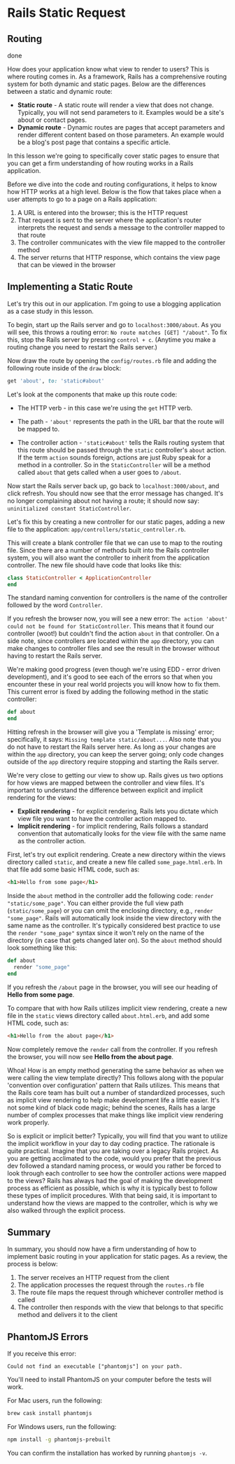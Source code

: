 # Rails Static Request

## Routing

done

How does your application know what view to render to users? This is where routing comes in. As a framework, Rails has a comprehensive routing system for both dynamic and static pages. Below are the differences between a static and dynamic route:

* **Static route** - A static route will render a view that does not change. Typically, you will not send parameters to it. Examples would be a site's about or contact pages.
* **Dynamic route** - Dynamic routes are pages that accept parameters and render different content based on those parameters. An example would be a blog's post page that contains a specific article.

In this lesson we're going to specifically cover static pages to ensure that you can get a firm understanding of how routing works in a Rails application.

Before we dive into the code and routing configurations, it helps to know how HTTP works at a high level. Below is the flow that takes place when a user attempts to go to a page on a Rails application:

1. A URL is entered into the browser; this is the HTTP request
2. That request is sent to the server where the application's router interprets the request and sends a message to the controller mapped to that route
3. The controller communicates with the view file mapped to the controller method
4. The server returns that HTTP response, which contains the view page that can be viewed in the browser

## Implementing a Static Route

Let's try this out in our application. I'm going to use a blogging application as a case study in this lesson.

To begin, start up the Rails server and go to `localhost:3000/about`. As you will see, this throws a routing error: `No route matches [GET] "/about"`. To fix this, stop the Rails server by pressing `control + c`. (Anytime you make a routing change you need to restart the Rails server.)

Now draw the route by opening the `config/routes.rb` file and adding the following route inside of the `draw` block:

```ruby
get 'about', to: 'static#about'
````

Let's look at the components that make up this route code:

* The HTTP verb - in this case we're using the `get` HTTP verb.

* The path - `'about'` represents the path in the URL bar that the route will be mapped to.

* The controller action - `'static#about'` tells the Rails routing system that this route should be passed through the `static` controller's `about` action. If the term `action` sounds foreign, actions are just Ruby speak for a method in a controller. So in the `StaticController` will be a method called `about` that gets called when a user goes to `/about`.

Now start the Rails server back up, go back to `localhost:3000/about`, and click refresh. You should now see that the error message has changed. It's no longer complaining about not having a route; it should now say: `uninitialized constant StaticController`.

Let's fix this by creating a new controller for our static pages, adding a new file to the application: `app/controllers/static_controller.rb`.

This will create a blank controller file that we can use to map to the routing file. Since there are a number of methods built into the Rails controller system, you will also want the controller to inherit from the application controller. The new file should have code that looks like this:

```ruby
class StaticController < ApplicationController
end
```

The standard naming convention for controllers is the name of the controller followed by the word `Controller`.

If you refresh the browser now, you will see a new error: `The action 'about' could not be found for StaticController`. This means that it found our controller (woot!) but couldn't find the action `about` in that controller. On a side note, since controllers are located within the `app` directory, you can make changes to controller files and see the result in the browser without having to restart the Rails server.

We're making good progress (even though we're using EDD - error driven development), and it's good to see each of the errors so that when you encounter these in your real world projects you will know how to fix them. This current error is fixed by adding the following method in the static controller:

```ruby
def about
end
```

Hitting refresh in the browser will give you a 'Template is missing' error; specifically, it says: `Missing template static/about...`. Also note that you do not have to restart the Rails server here. As long as your changes are within the `app` directory, you can keep the server going; only code changes outside of the `app` directory require stopping and starting the Rails server.

We're very close to getting our view to show up. Rails gives us two options for how views are mapped between the controller and view files. It's important to understand the difference between explicit and implicit rendering for the views:

* **Explicit rendering** - for explicit rendering, Rails lets you dictate which view file you want to have the controller action mapped to.
* **Implicit rendering** - for implicit rendering, Rails follows a standard convention that automatically looks for the view file with the same name as the controller action.

First, let's try out explicit rendering. Create a new directory within the views directory called `static`, and create a new file called `some_page.html.erb`. In that file add some basic HTML code, such as:

```html
<h1>Hello from some page</h1>
```

Inside the `about` method in the controller add the following code: `render "static/some_page"`. You can either provide the full view path (`static/some_page`) or you can omit the enclosing directory, e.g., `render "some_page"`. Rails will automatically look inside the view directory with the same name as the controller. It's typically considered best practice to use the `render "some_page"` syntax since it won't rely on the name of the directory (in case that gets changed later on). So the `about` method should look something like this:

```ruby
def about
  render "some_page"
end
```

If you refresh the `/about` page in the browser, you will see our heading of **Hello from some page**.

To compare that with how Rails utilizes implicit view rendering, create a new file in the `static` views directory called `about.html.erb`, and add some HTML code, such as:

```html
<h1>Hello from the about page</h1>
```

Now completely remove the `render` call from the controller. If you refresh the browser, you will now see **Hello from the about page**.

Whoa! How is an empty method generating the same behavior as when we were calling the view template directly? This follows along with the popular 'convention over configuration' pattern that Rails utilizes. This means that the Rails core team has built out a number of standardized processes, such as implicit view rendering to help make development life a little easier. It's not some kind of black code magic; behind the scenes, Rails has a large number of complex processes that make things like implicit view rendering work properly.

So is explicit or implicit better? Typically, you will find that you want to utilize the implicit workflow in your day to day coding practice. The rationale is quite practical. Imagine that you are taking over a legacy Rails project. As you are getting acclimated to the code, would you prefer that the previous dev followed a standard naming process, or would you rather be forced to look through each controller to see how the controller actions were mapped to the views? Rails has always had the goal of making the development process as efficient as possible, which is why it is typically best to follow these types of implicit procedures. With that being said, it is important to understand how the views are mapped to the controller, which is why we also walked through the explicit process.

## Summary

In summary, you should now have a firm understanding of how to implement basic routing in your application for static pages. As a review, the process is below:

1. The server receives an HTTP request from the client
2. The application processes the request through the `routes.rb` file
3. The route file maps the request through whichever controller method is called
4. The controller then responds with the view that belongs to that specific method and delivers it to the client

## PhantomJS Errors

If you receive this error:

`Could not find an executable ["phantomjs"] on your path.`

You'll need to install PhantomJS on your computer before the tests will work. 

For Mac users, run the following:

```sh
brew cask install phantomjs
```

For Windows users, run the following:

```sh
npm install -g phantomjs-prebuilt
```

You can confirm the installation has worked by running `phantomjs -v`.
